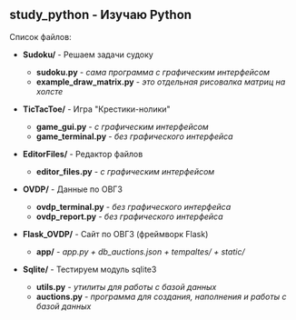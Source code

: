 ## study_python - Изучаю Python

Список файлов:
+ **Sudoku/** - Решаем задачи судоку
  + **sudoku.py** - *сама программа с графическим интерфейсом*
  + **example_draw_matrix.py** - *это отдельная рисовалка матриц на холсте*

+ **TicTacToe/** - Игра "Крестики-нолики"
  + **game_gui.py** - *с графическим интерфейсом*
  + **game_terminal.py** - *без графического интерфейса*

+ **EditorFiles/** - Редактор файлов
  + **editor_files.py** - *с графическим интерфейсом*

+ **OVDP/** - Данные по ОВГЗ
  + **ovdp_terminal.py** - *без графического интерфейса*
  + **ovdp_report.py** - *без графического интерфейса*

+ **Flask_OVDP/** - Сайт по ОВГЗ (фреймворк Flask)
  + **app/** - *app.py + db_auctions.json + tempaltes/ + static/*

+ **Sqlite/** - Тестируем модуль sqlite3
  + **utils.py** - *утилиты для работы с базой данных*
  + **auctions.py** - *программа для создания, наполнения и работы с базой данных*
